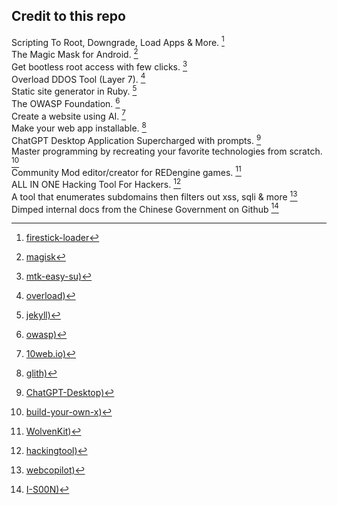 

## Credit to this repo

Scripting To Root, Downgrade, Load Apps & More. [^1] <br>
The Magic Mask for Android. [^2] <br>
Get bootless root access with few clicks. [^3] <br>
Overload DDOS Tool (Layer 7). [^4] <br>
Static site generator in Ruby. [^5] <br>
The OWASP Foundation. [^6] <br>
Create a website using AI. [^7] <br>
Make your web app installable. [^8] <br>
ChatGPT Desktop Application Supercharged with prompts. [^9] <br>
Master programming by recreating your favorite technologies from scratch. [^10] <br>
Community Mod editor/creator for REDengine games. [^11] <br>
ALL IN ONE Hacking Tool For Hackers. [^12] <br>
A tool that enumerates subdomains then filters out xss, sqli & more [^13] <br>
Dimped internal docs from the Chinese Government on Github [^14] <br>

[^1]: [firestick-loader](https://github.com/jadepoiskls/firestick-loader)
[^2]: [magisk](https://github.com/topjohnwu/Magisk)
[^3]: [mtk-easy-su)](https://github.com/jadepoiskls/mtk-easy-su)
[^4]: [overload)](https://github.com/jadepoiskls/overload)
[^5]: [jekyll)](https://github.com/jekyll)
[^6]: [owasp)](https://github.com/owasp)
[^7]: [10web.io)](https://10web.io/)
[^8]: [glith)](https://glitch.com/)
[^9]: [ChatGPT-Desktop)](https://github.com/StanGirard/ChatGPT-Desktop)
[^10]: [build-your-own-x)](https://github.com/codecrafters-io/build-your-own-x)
[^11]: [WolvenKit)](https://github.com/WolvenKit/WolvenKit/)
[^12]: [hackingtool)](https://github.com/Z4nzu/hackingtool/)
[^13]: [webcopilot)](https://github.com/h4r5h1t/webcopilot)
[^14]: [I-S00N)](https://github.com/I-S00N/I-S00N)



<!-- 
https://github.com/search?q=hacking&type=repositories
https://github.com/search?q=hacking&type=repositories 
-->
